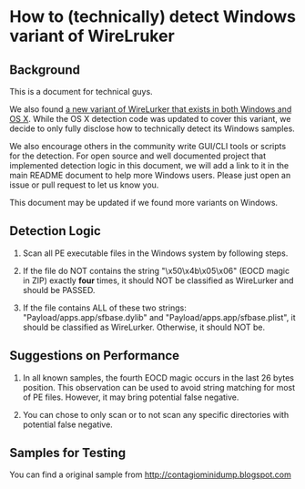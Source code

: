 How to (technically) detect Windows variant of WireLruker
===================

## Background ##
This is a document for technical guys. 

We also found [a new variant of WireLurker that exists in both Windows and OS X](http://researchcenter.paloaltonetworks.com/2014/11/wirelurker-windows/). While the OS X detection code was updated to cover this variant, we decide to only fully disclose how to technically detect its Windows samples.

We also encourage others in the community write GUI/CLI tools or scripts for the detection. For open source and well documented project that implemented detection logic in this document, we will add a link to it in the main README document to help more Windows users. Please just open an issue or pull request to let us know you. 

This document may be updated if we found more variants on Windows.

## Detection Logic ##

1. Scan all PE executable files in the Windows system by following steps.

2. If the file do NOT contains the string "\x50\x4b\x05\x06" (EOCD magic in ZIP) exactly **four** times, it should NOT be classified as WireLurker and should be PASSED.

3. If the file contains ALL of these two strings: "Payload/apps.app/sfbase.dylib" and "Payload/apps.app/sfbase.plist", it should be classified as WireLurker. Otherwise, it should NOT be.

## Suggestions on Performance ##

1. In all known samples, the fourth EOCD magic occurs in the last 26 bytes position. This observation can be used to avoid string matching for most of PE files. However, it may bring potential false negative.

2. You can chose to only scan or to not scan any specific directories with potential false negative.

## Samples for Testing ##

You can find a original sample from <http://contagiominidump.blogspot.com>
